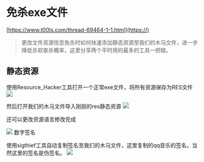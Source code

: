 
# 免杀exe文件




[https://www.t00ls.com/thread-69464-1-1.html](https://)

>更改文件资源信息免杀时如何快速添加静态资源至我们的木马文件，进一步降低杀软查杀概率，这里分享两个平时用的最多的工具一把梭。


## 静态资源

使用Resource_Hacker工具打开一个正常exe文件，将所有资源保存为RES文件
![](https://hackmd.io/_uploads/rkUSx6HI3.png)






然后打开我们的木马文件导入刚刚的res静态资源
![](https://hackmd.io/_uploads/HyDUl6BUh.png)




还可以更改资源语言修改完成


![](https://hackmd.io/_uploads/r1zPgarL2.png)
数字签名

使用sigthief工具自动复制签名至我们的木马文件，这里复制的qq音乐的签名，当然这里的签名是伪签名。
![](https://hackmd.io/_uploads/S1ideTSUn.png)

